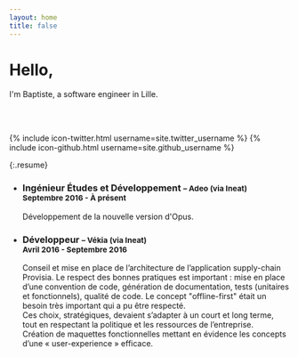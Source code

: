 ```yaml
---
layout: home
title: false
---
```


# Hello,

I'm Baptiste, a software engineer in Lille.

<br><br>

{% include icon-twitter.html username=site.twitter_username %} {% include icon-github.html username=site.github_username %}

{:.resume}
* ### Ingénieur Études et Développement <small>– Adeo (via Ineat)<br>Septembre 2016 - À présent</small>
  Développement de la nouvelle version d'Opus.

* ### Développeur <small>– Vékia (via Ineat)<br>Avril 2016 - Septembre 2016</small>
  Conseil et mise en place de l’architecture de l’application supply-chain Provisia. Le respect des bonnes pratiques est important : mise en place d’une convention de code, génération de documentation, tests (unitaires et fonctionnels), qualité de code. Le concept "offline-first" était un besoin très important qui a pu être respecté.<br>
  Ces choix, stratégiques, devaient s’adapter à un court et long terme, tout en respectant la politique et les ressources de l’entreprise.<br>
  Création de maquettes fonctionnelles mettant en évidence les concepts d’une « user-experience » efficace.
